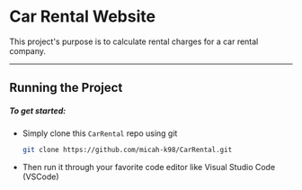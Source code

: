 # Car Rental Website

This project's purpose is to calculate rental charges for a car rental company.

---

## Running the Project

##### To get started:
* Simply clone this ```CarRental``` repo using git

    ```bash
    git clone https://github.com/micah-k98/CarRental.git
    ```
 * Then run it through your favorite code editor like Visual Studio Code (VSCode)